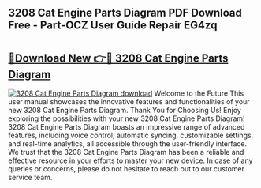 ## 3208 Cat Engine Parts Diagram PDF Download Free - Part-OCZ User Guide Repair EG4zq

# <h2><a href="http://dfjwar.blite.top/?on=3208+Cat+Engine+Parts+Diagram">🔗Download New 👉🔴 3208 Cat Engine Parts Diagram</a></h2>

[![3208 Cat Engine Parts Diagram download](https://i.imgur.com/lujVjoI.png)](http://dfjwar.blite.top/?on=3208+Cat+Engine+Parts+Diagram)
Welcome to the Future This user manual showcases the innovative features and functionalities of your new 3208 Cat Engine Parts Diagram. Thank You for Choosing Us! Enjoy exploring the possibilities with your new 3208 Cat Engine Parts Diagram! 3208 Cat Engine Parts Diagram boasts an impressive range of advanced features, including voice control, automatic syncing, customizable settings, and real-time analytics, all accessible through the user-friendly interface. We trust that the 3208 Cat Engine Parts Diagram has been a reliable and effective resource in your efforts to master your new device. In case of any queries or concerns, please do not hesitate to reach out to our customer service team.

